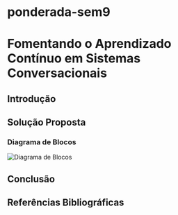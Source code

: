 # ponderada-sem9

# Fomentando o Aprendizado Contínuo em Sistemas Conversacionais

## Introdução

## Solução Proposta

### Diagrama de Blocos

![Diagrama de Blocos](link_para_imagem_do_diagrama.png)



## Conclusão

## Referências Bibliográficas

